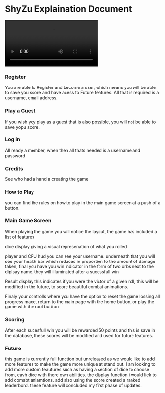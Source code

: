 <!DOCTYPE html>
<html lang="en">
  <head>
    <meta charset="UTF-8" />
    <meta name="viewport" content="width=device-width, initial-scale=1.0" />
    <title>Shyzu Document</title>
    <link rel="stylesheet" href="styles.css" />
  </head>

  <body>
    <div class="page-container">
      <h1>ShyZu Explaination Document</h1>
      <video src="shyzudemo.mov" controls></video>
      <div>
        <div class="content">
          <h3>Register</h3>
          <p>
            You are able to Register and become a user, which means you will be
            able to save you score and have acess to Future features. All that
            is required is a username, email address.
          </p>
          <h3>Play a Guest</h3>
          <p>
            If you wish yoy play as a guest that is also possible, you will not
            be able to save yopu score.
          </p>
          <h3>Log in</h3>
          <p>
            All ready a member, when then all thats needed is a username and
            password
          </p>
          <h3>Credits</h3>
          <p>
            See who had a hand a creating the game
          </p>
          <h3>How to Play</h3>
          <p>
            you can find the rules on how to play in the main game screen at a
            push of a button.
          </p>
          <h3>Main Game Screen</h3>
          <p>
            When playing the game you will notice the layout, the game has
            included a list of features
          </p>
          <p>dice display giving a visual represenation of what you rolled</p>
          <p>
            player and CPU hud you can see your username. underneath that you
            will see your health bar which reduces in proportion to the amount
            of damage taken, final you have you win indicator in the form of two
            orbs next to the diplsay name. they will illuminated after a
            sucessfull win
          </p>
          <p>Result display this indicates if you were the victor of a given roll, this will be modified in the future, to score beautiful combat animations.</p>
          <p>Finaly your controlls where you have the option to reset the game lossing all progress made, return to the main page with the home button, or play the game with the rool buttton</p>
          <h3>Scoring</h3>
          <p>
            After each sucesfull win you will be rewarded 50 points and this is
            save in the database, these scores will be modified and used for
            future features.
          </p>
          <h3>Future</h3>
          <p>
          this game is currently full function but unreleased as we would like to add more features to make the game more unique at stand out.
          I am looking to add more custom feautures such as having a section of dice to choose from, eavh dice with there own abilities.
          the display function i would liek to add comabt aniamtions.
          add also using the score created a ranked leaderbord.
          these feature will concluded my first phase of updates.
          </p>
        </div>
      </div>
    </div>
  </body>
</html>
